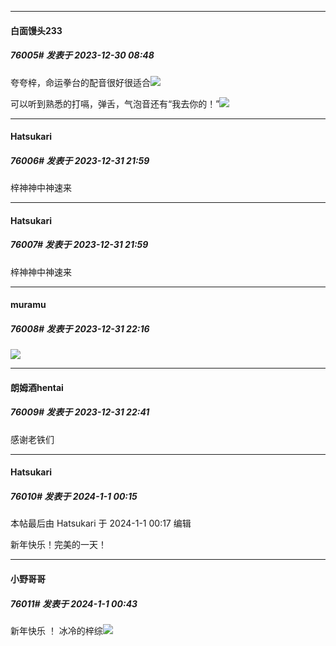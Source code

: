 
*****

####  白面馒头233  
##### 76005#       发表于 2023-12-30 08:48

夸夸梓，命运拳台的配音很好很适合<img src="https://static.saraba1st.com/image/smiley/face2017/072.png" referrerpolicy="no-referrer">

可以听到熟悉的打嗝，弹舌，气泡音还有“我去你的！”<img src="https://static.saraba1st.com/image/smiley/face2017/066.png" referrerpolicy="no-referrer">


*****

####  Hatsukari  
##### 76006#       发表于 2023-12-31 21:59

梓神神中神速来

*****

####  Hatsukari  
##### 76007#       发表于 2023-12-31 21:59

梓神神中神速来


*****

####  muramu  
##### 76008#       发表于 2023-12-31 22:16

<img src="https://static.saraba1st.com/image/smiley/face2017/072.png" referrerpolicy="no-referrer">


*****

####  朗姆酒hentai  
##### 76009#       发表于 2023-12-31 22:41

感谢老铁们


*****

####  Hatsukari  
##### 76010#       发表于 2024-1-1 00:15

 本帖最后由 Hatsukari 于 2024-1-1 00:17 编辑 

新年快乐！完美的一天！


*****

####  小野哥哥  
##### 76011#       发表于 2024-1-1 00:43

新年快乐 ！ 冰冷的梓综<img src="https://static.saraba1st.com/image/smiley/face2017/075.png" referrerpolicy="no-referrer">

